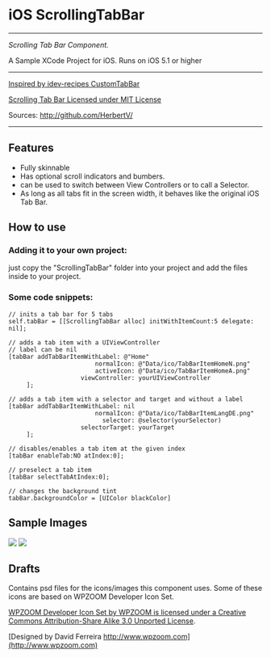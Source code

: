 # iOS ScrollingTabBar

-----------------------------------

*Scrolling Tab Bar Component.*

A Sample XCode Project for iOS. 
Runs on iOS 5.1 or higher


-----------------------------------

[Inspired by idev-recipes CustomTabBar](https://github.com/boctor/idev-recipes/tree/master/CustomTabBar)

[Scrolling Tab Bar Licensed under MIT License](http://opensource.org/licenses/MIT)

Sources: http://github.com/HerbertV/

-----------------------------------

## Features

- Fully skinnable 
- Has optional scroll indicators and bumbers.
- can be used to switch between View Controllers or to call a Selector.
- As long as all tabs fit in the screen width, it behaves like the original iOS Tab Bar.


## How to use

### Adding it to your own project:

just copy the "ScrollingTabBar" folder into your project and add the files inside to your project. 


### Some code snippets:

	// inits a tab bar for 5 tabs
	self.tabBar = [[ScrollingTabBar alloc] initWithItemCount:5 delegate: nil];

	// adds a tab item with a UIViewController
	// label can be nil
	[tabBar addTabBarItemWithLabel: @"Home" 
							normalIcon: @"Data/ico/TabBarItemHomeN.png" 
							activeIcon: @"Data/ico/TabBarItemHomeA.png"
						viewController: yourUIViewController
		 ];
		 
	// adds a tab item with a selector and target and without a label
	[tabBar addTabBarItemWithLabel: nil
							normalIcon: @"Data/ico/TabBarItemLangDE.png"
							  selector: @selector(yourSelector)
						selectorTarget: yourTarget
		 ];	 
		 
	// disables/enables a tab item at the given index	 
	[tabBar enableTab:NO atIndex:0];
	
	// preselect a tab item
	[tabBar selectTabAtIndex:0];
	
	// changes the background tint 
	tabBar.backgroundColor = [UIColor blackColor]

	
## Sample Images
![](https://raw.github.com/HerbertV/ScrollingTabBarExample/master/docs/sample1.jpg)
![](https://raw.github.com/HerbertV/ScrollingTabBarExample/master/docs/sample2.jpg)

## Drafts 

Contains psd files for the icons/images this component uses.
Some of these icons are based on WPZOOM Developer Icon Set.

[WPZOOM Developer Icon Set by WPZOOM is licensed under a Creative Commons Attribution-Share Alike 3.0 Unported License](http://creativecommons.org/licenses/by-sa/3.0/). 

[Designed by David Ferreira http://www.wpzoom.com](http://www.wpzoom.com)

